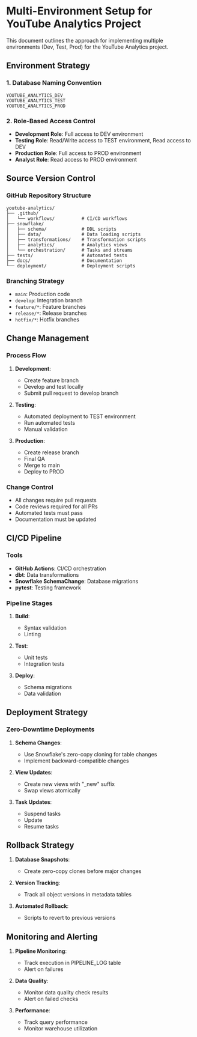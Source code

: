 # Multi-Environment Setup for YouTube Analytics Project

This document outlines the approach for implementing multiple environments (Dev, Test, Prod) for the YouTube Analytics project.

## Environment Strategy

### 1. Database Naming Convention

```
YOUTUBE_ANALYTICS_DEV
YOUTUBE_ANALYTICS_TEST
YOUTUBE_ANALYTICS_PROD
```

### 2. Role-Based Access Control

- **Development Role**: Full access to DEV environment
- **Testing Role**: Read/Write access to TEST environment, Read access to DEV
- **Production Role**: Full access to PROD environment
- **Analyst Role**: Read access to PROD environment

## Source Version Control

### GitHub Repository Structure

```
youtube-analytics/
├── .github/
│   └── workflows/          # CI/CD workflows
├── snowflake/
│   ├── schema/             # DDL scripts
│   ├── data/               # Data loading scripts
│   ├── transformations/    # Transformation scripts
│   ├── analytics/          # Analytics views
│   └── orchestration/      # Tasks and streams
├── tests/                  # Automated tests
├── docs/                   # Documentation
└── deployment/             # Deployment scripts
```

### Branching Strategy

- `main`: Production code
- `develop`: Integration branch
- `feature/*`: Feature branches
- `release/*`: Release branches
- `hotfix/*`: Hotfix branches

## Change Management

### Process Flow

1. **Development**:
   - Create feature branch
   - Develop and test locally
   - Submit pull request to develop branch

2. **Testing**:
   - Automated deployment to TEST environment
   - Run automated tests
   - Manual validation

3. **Production**:
   - Create release branch
   - Final QA
   - Merge to main
   - Deploy to PROD

### Change Control

- All changes require pull requests
- Code reviews required for all PRs
- Automated tests must pass
- Documentation must be updated

## CI/CD Pipeline

### Tools

- **GitHub Actions**: CI/CD orchestration
- **dbt**: Data transformations
- **Snowflake SchemaChange**: Database migrations
- **pytest**: Testing framework

### Pipeline Stages

1. **Build**:
   - Syntax validation
   - Linting

2. **Test**:
   - Unit tests
   - Integration tests

3. **Deploy**:
   - Schema migrations
   - Data validation

## Deployment Strategy

### Zero-Downtime Deployments

1. **Schema Changes**:
   - Use Snowflake's zero-copy cloning for table changes
   - Implement backward-compatible changes

2. **View Updates**:
   - Create new views with "_new" suffix
   - Swap views atomically

3. **Task Updates**:
   - Suspend tasks
   - Update
   - Resume tasks

## Rollback Strategy

1. **Database Snapshots**:
   - Create zero-copy clones before major changes

2. **Version Tracking**:
   - Track all object versions in metadata tables

3. **Automated Rollback**:
   - Scripts to revert to previous versions

## Monitoring and Alerting

1. **Pipeline Monitoring**:
   - Track execution in PIPELINE_LOG table
   - Alert on failures

2. **Data Quality**:
   - Monitor data quality check results
   - Alert on failed checks

3. **Performance**:
   - Track query performance
   - Monitor warehouse utilization
